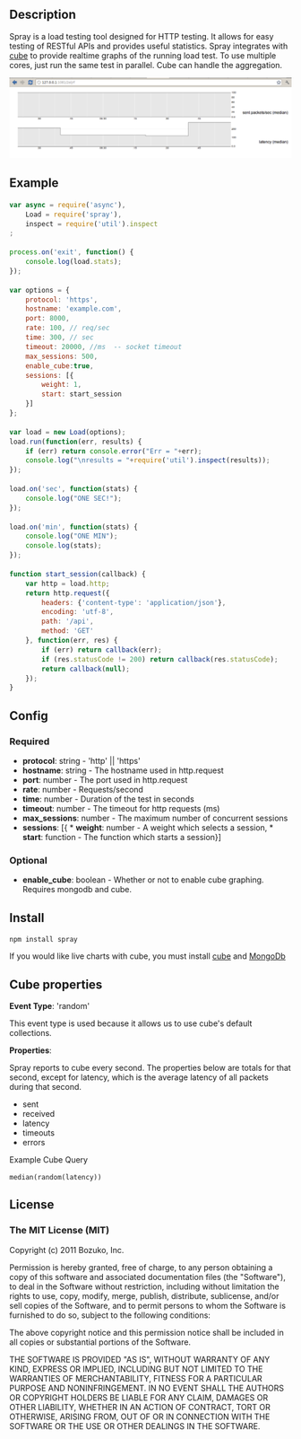 ## Description
Spray is a load testing tool designed for HTTP testing. It allows for easy testing of RESTful APIs and provides useful statistics. Spray integrates with [cube](https://github.com/square/cube) to provide realtime graphs of the running load test. To use multiple cores, just run the same test in parallel. Cube can handle the aggregation.

![graph](https://github.com/bozuko/spray/raw/master/img/cube.png)

## Example

```javascript
var async = require('async'),
    Load = require('spray'),
    inspect = require('util').inspect
;

process.on('exit', function() {
    console.log(load.stats);
});

var options = {
    protocol: 'https',
    hostname: 'example.com',
    port: 8000,
    rate: 100, // req/sec
    time: 300, // sec
    timeout: 20000, //ms  -- socket timeout
    max_sessions: 500,
    enable_cube:true,
    sessions: [{
        weight: 1,
        start: start_session
    }]
};

var load = new Load(options);
load.run(function(err, results) {
    if (err) return console.error("Err = "+err);
    console.log("\nresults = "+require('util').inspect(results));
});

load.on('sec', function(stats) {
    console.log("ONE SEC!");
});

load.on('min', function(stats) {
    console.log("ONE MIN");
    console.log(stats);
});

function start_session(callback) {
    var http = load.http;
    return http.request({
        headers: {'content-type': 'application/json'},
        encoding: 'utf-8',
        path: '/api',
        method: 'GET'
    }, function(err, res) {
        if (err) return callback(err);
        if (res.statusCode != 200) return callback(res.statusCode);
        return callback(null);
    });
}
```

## Config

### Required
   
   * **protocol**: string - 'http' || 'https'
   * **hostname**: string - The hostname used in http.request
   * **port**: number - The port used in http.request
   * **rate**: number - Requests/second
   * **time**: number - Duration of the test in seconds
   * **timeout**: number - The timeout for http requests (ms)
   * **max_sessions**: number - The maximum number of concurrent sessions
   * **sessions**: [{
    * **weight**: number - A weight which selects a session,
    * **start**: function - The function which starts a session}]

### Optional
   * **enable_cube**: boolean - Whether or not to enable cube graphing. Requires mongodb and cube.
                            
## Install

    npm install spray

If you would like live charts with cube, you must install [cube](https://github.com/square/cube/wiki) and [MongoDb](http://www.mongodb.org/display/DOCS/Quickstart)

## Cube properties

**Event Type**: 'random'

This event type is used because it allows us to use cube's default collections.
 
**Properties**: 

Spray reports to cube every second. The properties below are totals for that second, except for latency, which is the average latency of all packets during that second.
 
  * sent
  * received
  * latency
  * timeouts
  * errors
                                                     
Example Cube Query

    median(random(latency))
    
## License

### The MIT License (MIT)

Copyright (c) 2011 Bozuko, Inc.

Permission is hereby granted, free of charge, to any person obtaining a copy of this software and associated documentation files (the "Software"), to deal in the Software without restriction, including without limitation the rights to use, copy, modify, merge, publish, distribute, sublicense, and/or sell copies of the Software, and to permit persons to whom the Software is furnished to do so, subject to the following conditions:

The above copyright notice and this permission notice shall be included in all copies or substantial portions of the Software.

THE SOFTWARE IS PROVIDED "AS IS", WITHOUT WARRANTY OF ANY KIND, EXPRESS OR IMPLIED, INCLUDING BUT NOT LIMITED TO THE WARRANTIES OF MERCHANTABILITY, FITNESS FOR A PARTICULAR PURPOSE AND NONINFRINGEMENT. IN NO EVENT SHALL THE AUTHORS OR COPYRIGHT HOLDERS BE LIABLE FOR ANY CLAIM, DAMAGES OR OTHER LIABILITY, WHETHER IN AN ACTION OF CONTRACT, TORT OR OTHERWISE, ARISING FROM, OUT OF OR IN CONNECTION WITH THE SOFTWARE OR THE USE OR OTHER DEALINGS IN THE SOFTWARE.